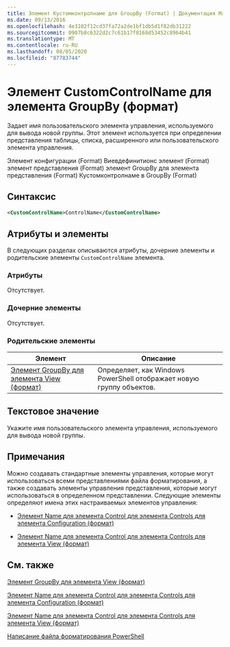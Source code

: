 ```yaml
---
title: Элемент Кустомконтролнаме для GroupBy (Format) | Документация Майкрософт
ms.date: 09/13/2016
ms.openlocfilehash: 4e3102f12cd37fa72a2de1bf1db5d1f82db31222
ms.sourcegitcommit: 0907b8c6322d2c7c61b17f8168d53452c8964b41
ms.translationtype: MT
ms.contentlocale: ru-RU
ms.lasthandoff: 08/05/2020
ms.locfileid: "87783744"
---
```

# <a name="customcontrolname-element-for-groupby-format"></a>Элемент CustomControlName для элемента GroupBy (формат)

Задает имя пользовательского элемента управления, используемого для вывода новой группы. Этот элемент используется при определении представления таблицы, списка, расширенного или пользовательского элемента управления.

Элемент конфигурации (Format) Виевдефинитионс элемент (Format) элемент представления (Format) элемент GroupBy для элемента представления (Format) Кустомконтролнаме в GroupBy (Format)

## <a name="syntax"></a>Синтаксис

```xml
<CustomControlName>ControlName</CustomControlName>
```

## <a name="attributes-and-elements"></a>Атрибуты и элементы

В следующих разделах описываются атрибуты, дочерние элементы и родительские элементы `CustomControlName` элемента.

### <a name="attributes"></a>Атрибуты

Отсутствует.

### <a name="child-elements"></a>Дочерние элементы

Отсутствует.

### <a name="parent-elements"></a>Родительские элементы

|Элемент|Описание|
|-------------|-----------------|
|[Элемент GroupBy для элемента View (формат)](./groupby-element-for-view-format.md)|Определяет, как Windows PowerShell отображает новую группу объектов.|

## <a name="text-value"></a>Текстовое значение

Укажите имя пользовательского элемента управления, используемого для вывода новой группы.

## <a name="remarks"></a>Примечания

Можно создавать стандартные элементы управления, которые могут использоваться всеми представлениями файла форматирования, а также создавать элементы управления представления, которые могут использоваться в определенном представлении. Следующие элементы определяют имена этих настраиваемых элементов управления:

- [Элемент Name для элемента Control для элемента Controls для элемента Configuration (формат)](./name-element-for-control-for-controls-for-configuration-format.md)

- [Элемент Name для элемента Control для элемента Controls для элемента View (формат)](./name-element-for-control-for-controls-for-view-format.md)

## <a name="see-also"></a>См. также

[Элемент GroupBy для элемента View (формат)](./groupby-element-for-view-format.md)

[Элемент Name для элемента Control для элемента Controls для элемента Configuration (формат)](./name-element-for-control-for-controls-for-configuration-format.md)

[Элемент Name для элемента Control для элемента Controls для элемента View (формат)](./name-element-for-control-for-controls-for-view-format.md)

[Написание файла форматирования PowerShell](./writing-a-powershell-formatting-file.md)
